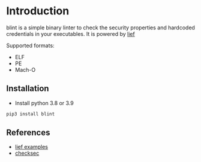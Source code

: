 # Introduction
blint is a simple binary linter to check the security properties and hardcoded credentials in your executables. It is powered by [lief](https://github.com/lief-project/LIEF)

Supported formats:

- ELF
- PE
- Mach-O

## Installation

- Install python 3.8 or 3.9

```bash
pip3 install blint
```

## References

- [lief examples](https://github.com/lief-project/LIEF/tree/master/examples/python)
- [checksec](https://github.com/Wenzel/checksec.py)

